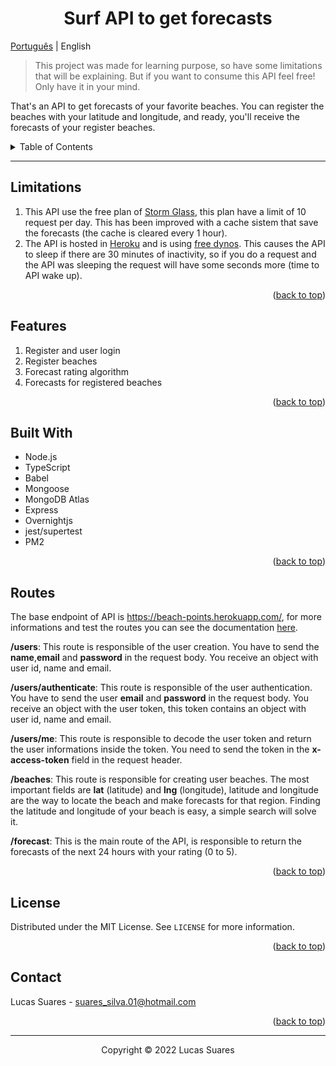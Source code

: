 <div id="top"></div>

<h1 align="center">Surf API to get forecasts</h1>

[Português](./README_ptbr.md) | English

>This project was made for learning purpose, so have some limitations that will be explaining. But if you want to consume this API feel free! Only have it in your mind.

That's an API to get forecasts of your favorite beaches. You can register the beaches with your latitude and longitude, and ready, you'll receive the forecasts of your register beaches.

<details>
  <summary>Table of Contents</summary>
  <ol>
    <li><a href="#limitations">Limitations</a></li>
    <li><a href="#features">Features</a></li>
    <li><a href="#built-with">Built With</a></li>
    <li><a href="#routes">Routes</a></li>
    <li><a href="#license">License</a></li>
    <li><a href="#contact">Contact</a></li>
  </ol>
</details>

---

## Limitations

1. This API use the free plan of [Storm Glass](https://stormglass.io/), this plan have a limit of 10 request per day. This has been improved with a cache sistem that save the forecasts (the cache is cleared every 1 hour).
2. The API is hosted in [Heroku](https://www.heroku.com/) and is using [free dynos](https://www.heroku.com/dynos). This causes the API to sleep if there are 30 minutes of inactivity, so if you do a request and the API was sleeping the request will have some seconds more (time to API wake up).

<p align="right">(<a href="#top">back to top</a>)</p>

## Features

1. Register and user login
2. Register beaches
3. Forecast rating algorithm
4. Forecasts for registered beaches

<p align="right">(<a href="#top">back to top</a>)</p>

## Built With

- Node.js
- TypeScript
- Babel
- Mongoose
- MongoDB Atlas
- Express
- Overnightjs
- jest/supertest
- PM2

<p align="right">(<a href="#top">back to top</a>)</p>

## Routes

The base endpoint of API is https://beach-points.herokuapp.com/, for more informations and test the routes you can see the documentation [here](https://beach-points.herokuapp.com/docs/).

**/users**: This route is responsible of the user creation. You have to send the **name**,**email** and **password** in the request body. You receive an object with user id, name and email.

**/users/authenticate**: This route is responsible of the user authentication. You have to send the user **email** and **password** in the request body. You receive an object with the user token, this token contains an object with user id, name and email.

**/users/me**: This route is responsible to decode the user token and return the user informations inside the token. You need to send the token in the **x-access-token** field in the request header.

**/beaches**: This route is responsible for creating user beaches. The most important fields are **lat** (latitude) and **lng** (longitude), latitude and longitude are the way to locate the beach and make forecasts for that region. Finding the latitude and longitude of your beach is easy, a simple search will solve it.

**/forecast**: This is the main route of the API, is responsible to return the forecasts of the next 24 hours with your rating (0 to 5).

<p align="right">(<a href="#top">back to top</a>)</p>

## License

Distributed under the MIT License. See `LICENSE` for more information.

<p align="right">(<a href="#top">back to top</a>)</p>

## Contact

Lucas Suares - suares_silva.01@hotmail.com

<p align="right">(<a href="#top">back to top</a>)</p>

---

<p align="center">Copyright © 2022 Lucas Suares</p>
